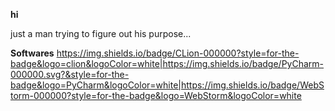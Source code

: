 **hi**

just a man trying to figure out his purpose...
  
**Softwares**
https://img.shields.io/badge/CLion-000000?style=for-the-badge&logo=clion&logoColor=white|https://img.shields.io/badge/PyCharm-000000.svg?&style=for-the-badge&logo=PyCharm&logoColor=white|https://img.shields.io/badge/WebStorm-000000?style=for-the-badge&logo=WebStorm&logoColor=white
